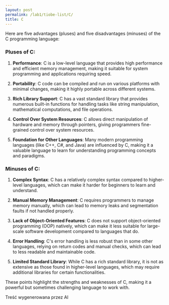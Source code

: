 ```yaml
---
layout: post
permalink: /lab1/tiobe-list/C/
title: C
---
```

Here are five advantages (pluses) and five disadvantages (minuses) of the C programming language:

### Pluses of C:
1. **Performance**: C is a low-level language that provides high performance and efficient memory management, making it suitable for system programming and applications requiring speed.

2. **Portability**: C code can be compiled and run on various platforms with minimal changes, making it highly portable across different systems.

3. **Rich Library Support**: C has a vast standard library that provides numerous built-in functions for handling tasks like string manipulation, mathematical computations, and file operations.

4. **Control Over System Resources**: C allows direct manipulation of hardware and memory through pointers, giving programmers fine-grained control over system resources.

5. **Foundation for Other Languages**: Many modern programming languages (like C++, C#, and Java) are influenced by C, making it a valuable language to learn for understanding programming concepts and paradigms.

### Minuses of C:
1. **Complex Syntax**: C has a relatively complex syntax compared to higher-level languages, which can make it harder for beginners to learn and understand.

2. **Manual Memory Management**: C requires programmers to manage memory manually, which can lead to memory leaks and segmentation faults if not handled properly.

3. **Lack of Object-Oriented Features**: C does not support object-oriented programming (OOP) natively, which can make it less suitable for large-scale software development compared to languages that do.

4. **Error Handling**: C's error handling is less robust than in some other languages, relying on return codes and manual checks, which can lead to less readable and maintainable code.

5. **Limited Standard Library**: While C has a rich standard library, it is not as extensive as those found in higher-level languages, which may require additional libraries for certain functionalities.

These points highlight the strengths and weaknesses of C, making it a powerful but sometimes challenging language to work with.

Treść wygenerowana przez AI
